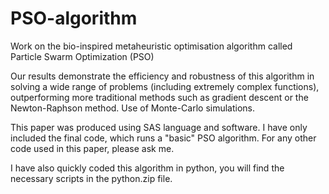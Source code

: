 # PSO-algorithm
Work on the bio-inspired metaheuristic optimisation algorithm called Particle Swarm Optimization (PSO)

Our results demonstrate the efficiency and robustness of this algorithm in solving a wide range of problems (including extremely complex functions), outperforming more traditional methods such as gradient descent or the Newton-Raphson method.
Use of Monte-Carlo simulations.

This paper was produced using SAS language and software. I have only included the final code, which runs a "basic" PSO algorithm. For any other code used in this paper, please ask me. 

I have also quickly coded this algorithm in python, you will find the necessary scripts in the python.zip file. 
